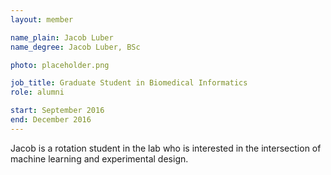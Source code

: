 ```yaml
---
layout: member

name_plain: Jacob Luber
name_degree: Jacob Luber, BSc

photo: placeholder.png

job_title: Graduate Student in Biomedical Informatics
role: alumni

start: September 2016
end: December 2016
---
```

Jacob is a rotation student in the lab who is interested in the intersection of machine learning and experimental design.